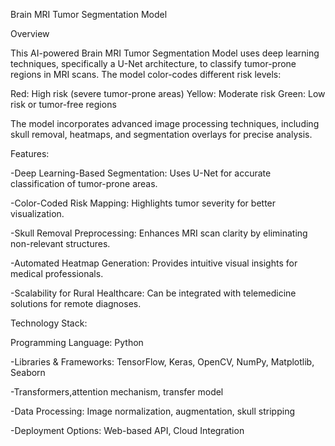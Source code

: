 Brain MRI Tumor Segmentation Model

Overview

This AI-powered Brain MRI Tumor Segmentation Model uses deep learning techniques, specifically a U-Net architecture, to classify tumor-prone regions in MRI scans. The model color-codes different risk levels:

Red: High risk (severe tumor-prone areas)
Yellow: Moderate risk
Green: Low risk or tumor-free regions

The model incorporates advanced image processing techniques, including skull removal, heatmaps, and segmentation overlays for precise analysis.

Features:

-Deep Learning-Based Segmentation: Uses U-Net for accurate classification of tumor-prone areas.

-Color-Coded Risk Mapping: Highlights tumor severity for better visualization.

-Skull Removal Preprocessing: Enhances MRI scan clarity by eliminating non-relevant structures.

-Automated Heatmap Generation: Provides intuitive visual insights for medical professionals.

-Scalability for Rural Healthcare: Can be integrated with telemedicine solutions for remote diagnoses.

Technology Stack:

Programming Language: Python

-Libraries & Frameworks: TensorFlow, Keras, OpenCV, NumPy, Matplotlib, Seaborn

-Transformers,attention mechanism, transfer model

-Data Processing: Image normalization, augmentation, skull stripping

-Deployment Options: Web-based API, Cloud Integration
